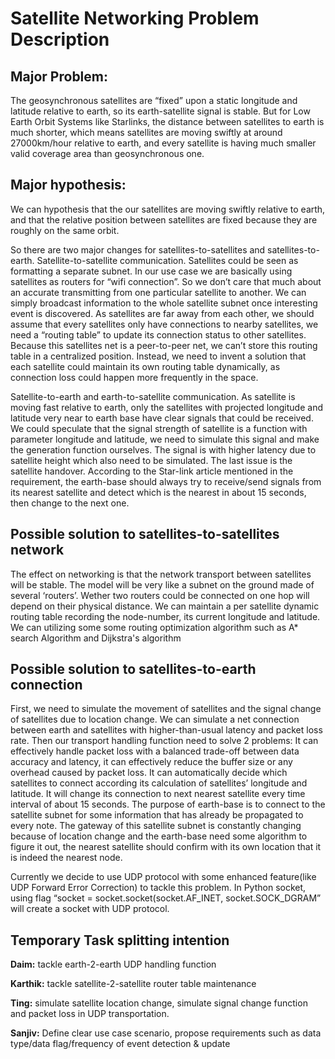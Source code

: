 # **Satellite Networking Problem Description**

## **Major Problem:**
The geosynchronous satellites are “fixed” upon a static longitude and latitude relative to earth, so its earth-satellite signal is stable. But for Low Earth Orbit Systems like Starlinks, the distance between satellites to earth is much shorter, which means satellites are moving swiftly at around 27000km/hour relative to earth, and every satellite is having much smaller valid coverage area than geosynchronous one. 

## **Major hypothesis:**
We can hypothesis that the our satellites are moving swiftly relative to earth, and that the relative position between satellites are fixed because they are roughly on the same orbit.

So there are two major changes for satellites-to-satellites and satellites-to-earth.
Satellite-to-satellite communication. Satellites could be seen as formatting a separate subnet. In our use case we are basically using satellites as routers for “wifi connection”. So we don’t care that much about an accurate transmitting from one particular satellite to another. We can simply broadcast information to the whole satellite subnet once interesting event is discovered.  As satellites are far away from each other, we should assume that every satellites only have connections to nearby satellites, we need a “routing table” to update its connection status to other satellites. Because this satellites net is a peer-to-peer net, we can’t store this routing table in a centralized position. Instead, we need to invent a solution that each satellite could maintain its own routing table dynamically, as connection loss could happen more frequently in the space.

Satellite-to-earth and earth-to-satellite communication. As satellite is moving fast relative to earth, only the satellites with projected longitude and latitude very near to earth base have clear signals that could be received. We could speculate that the signal strength of satellite is a function with parameter longitude and latitude, we need to simulate this signal and make the generation function ourselves. The signal is with higher latency due to satellite height which also need to be simulated. The last issue is the satellite handover. According to the Star-link article mentioned in the requirement, the earth-base should always try to receive/send signals from its nearest satellite and detect which is the nearest in about 15 seconds, then change to the next one. 

## **Possible solution to satellites-to-satellites network**
The effect on networking is that the network transport between satellites will be stable. The model will be very like a subnet on the ground made of several ‘routers’. Wether two routers could be connected on one hop will depend on their physical distance. We can maintain a per satellite dynamic routing table recording the node-number, its current longitude and latitude. We can utilizing some some routing optimization algorithm such as A* search Algorithm and Dijkstra's algorithm

## **Possible solution to satellites-to-earth connection**
First, we need to simulate the movement of satellites and the signal change of satellites due to location change. We can simulate a net connection between earth and satellites with higher-than-usual latency and packet loss rate. Then our transport handling function need to solve 2 problems:
It can effectively handle packet loss with a balanced trade-off between data accuracy and  latency, it can effectively reduce the buffer size or any overhead caused by packet loss.
It can automatically decide which satellites to connect according its calculation of satellites’ longitude and latitude. It will change its connection to next nearest satellite every time interval of about 15 seconds. The purpose of earth-base is to connect to the satellite subnet for some information that has already be propagated to every note. The gateway of this satellite subnet is constantly changing because of location change and the earth-base need some algorithm to figure it out, the nearest satellite should confirm with its own location that it is indeed the nearest node.

Currently we decide to use UDP protocol with some enhanced feature(like UDP Forward Error Correction) to tackle this problem. In Python socket, using flag “socket = socket.socket(socket.AF_INET, socket.SOCK_DGRAM” will create a socket with UDP protocol.

## **Temporary Task splitting intention**
**Daim:** tackle earth-2-earth UDP handling function

**Karthik:** tackle satellite-2-satellite router table maintenance

**Ting:** simulate satellite location change, simulate signal change function and packet loss in UDP transportation.

**Sanjiv:** Define clear use case scenario, propose requirements such as data type/data flag/frequency of event detection & update
